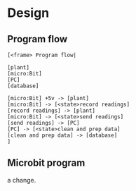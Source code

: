 # Design

## Program flow

```nomnoml
[<frame> Program flow|

[plant]
[micro:Bit]
[PC]
[database]

[micro:Bit] +5v -> [plant]
[micro:Bit] -> [<state>record readings]
[record readings] -> [plant]
[micro:Bit] -> [<state>send readings]
[send readings] -> [PC]
[PC] -> [<state>clean and prep data]
[clean and prep data] -> [database]
]
```

## Microbit program
a change.